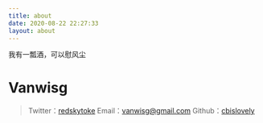 ```yaml
---
title: about
date: 2020-08-22 22:27:33
layout: about
---
```


我有一瓢酒，可以慰风尘

# Vanwisg
>Twitter：[redskytoke](https://twitter.com/redskytoke)
>Email：vanwisg@gmail.com
>Github：[cbislovely](https://github.com/cbislovely)